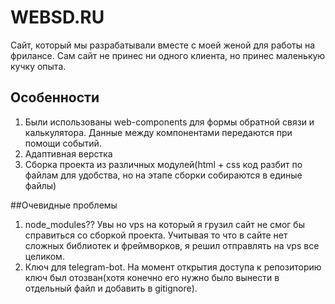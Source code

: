 # WEBSD.RU

Сайт, который мы разрабатывали вместе с моей женой для работы на фрилансе. Сам сайт не принес ни одного клиента, но принес маленькую кучку опыта.

## Особенности

1. Были использованы web-components для формы обратной связи и калькулятора. Данные между компонентами передаются при помощи событий.
2. Адаптивная верстка
3. Сборка проекта из различных модулей(html + css код разбит по файлам для удобства, но на этапе сборки собираются в единые файлы)


##Очевидные проблемы
1. node_modules?? Увы но vps на который я грузил сайт не смог бы справиться со сборкой проекта. Учитывая то что в сайте нет сложных библиотек и фреймворков, я решил отправлять на vps все целиком.
2. Ключ для telegram-bot. На момент открытия доступа к репозиторию ключ был отозван(хотя конечно его нужно было вынести в отдельный файл и добавить в gitignore).  
